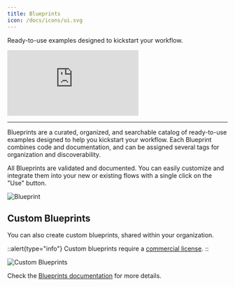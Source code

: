 ```yaml
---
title: Blueprints
icon: /docs/icons/ui.svg
---
```


Ready-to-use examples designed to kickstart your workflow.

<div class="video-container">
  <iframe src="https://www.youtube.com/embed/5mvYVLKLzGk?si=Ga4ndYv_pI3NIlLK" title="YouTube video player" frameborder="0" allow="accelerometer; autoplay; clipboard-write; encrypted-media; gyroscope; picture-in-picture; web-share" referrerpolicy="strict-origin-when-cross-origin" allowfullscreen></iframe>
</div>

---

Blueprints are a curated, organized, and searchable catalog of ready-to-use examples designed to help you kickstart your workflow. Each Blueprint combines code and documentation, and can be assigned several tags for organization and discoverability.

All Blueprints are validated and documented. You can easily customize and integrate them into your new or existing flows with a single click on the "Use" button.

![Blueprint](../../user-interface-guide/blueprints.png)

## Custom Blueprints

You can also create custom blueprints, shared within your organization.

::alert{type="info"}
Custom blueprints require a [commercial license](/pricing).
::

![Custom Blueprints](../../user-interface-guide/blueprint-org-2.png)

Check the [Blueprints documentation](../05.concepts/07.blueprints.md) for more details.

